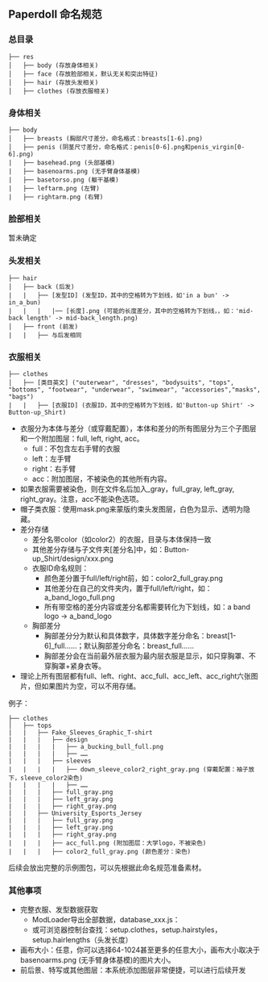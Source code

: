 ## Paperdoll 命名规范

### 总目录
```text
├── res
│   ├── body (存放身体相关)
│   ├── face (存放脸部相关，默认无关和突出特征)
│   ├── hair (存放头发相关)
│   ├── clothes (存放衣服相关)
```

### 身体相关
```text
├── body
│   ├── breasts (胸部尺寸差分，命名格式：breasts[1-6].png)
│   ├── penis (阴茎尺寸差分，命名格式：penis[0-6].png和penis_virgin[0-6].png)
|   ├── basehead.png (头部基模)
|   ├── basenoarms.png (无手臂身体基模)
|   ├── basetorso.png (躯干基模)
|   ├── leftarm.png (左臂)
|   ├── rightarm.png (右臂)
```

### 脸部相关
暂未确定

### 头发相关
```text
├── hair
│   ├── back (后发)
|   |   ├── [发型ID] (发型ID，其中的空格转为下划线，如'in a bun' -> in_a_bun)
|   |   |   |── [长度].png (可能的长度差分，其中的空格转为下划线，，如：'mid-back length' -> mid-back_length.png)
│   ├── front (前发)
|   |   ├── 与后发相同
```

### 衣服相关
```text
├── clothes
│   ├── [类目英文] ("outerwear", "dresses", "bodysuits", "tops", "bottoms", "footwear", "underwear", "swimwear", "accessories","masks", "bags")
|   |   ├── [衣服ID] (衣服ID，其中的空格转为下划线，如'Button-up Shirt' -> Button-up_Shirt)
```
- 衣服分为本体与差分（或穿戴配置），本体和差分的所有图层分为三个子图层和一个附加图层：full, left, right, acc。
    - full：不包含左右手臂的衣服
    - left：左手臂
    - right：右手臂
    - acc：附加图层，不被染色的其他所有内容。
- 如果衣服需要被染色，则在文件名后加入_gray，full_gray, left_gray, right_gray。注意，acc不能染色选项。
- 帽子类衣服：使用mask.png来蒙版约束头发图层，白色为显示、透明为隐藏。
- 差分存储
    - 差分名带color（如color2）的衣服，目录与本体保持一致
    - 其他差分存储与子文件夹[差分名]中，如：Button-up_Shirt/design/xxx.png
    - 衣服ID命名规则：
        - 颜色差分置于full/left/right前，如：color2_full_gray.png
        - 其他差分在自己的文件夹内，置于full/left/right，如：a_band_logo_full.png
        - 所有带空格的差分内容或差分名都需要转化为下划线，如：a band logo -> a_band_logo
    - 胸部差分
        - 胸部差分分为默认和具体数字，具体数字差分命名：breast[1-6]_full……；默认胸部差分命名：breast_full……
        - 胸部差分会在当前最外层衣服为最内层衣服是显示，如只穿胸罩、不穿胸罩+紧身衣等。
- 理论上所有图层都有full、left、right、acc_full、acc_left、acc_right六张图片，但如果图片为空，可以不用存储。

例子：
```text
├── clothes
│   ├── tops
|   |   ├── Fake_Sleeves_Graphic_T-shirt
|   |   |   ├── design
|   |   |   |   ├── a_bucking_bull_full.png
|   |   |   |   ├── ……
|   |   |   ├── sleeves
|   |   |   |   ├── down_sleeve_color2_right_gray.png (穿戴配置：袖子放下，sleeve_color2染色)
|   |   |   |   ├── ……
|   |   |   ├── full_gray.png
|   |   |   ├── left_gray.png
|   |   |   ├── right_gray.png
|   |   ├── University_Esports_Jersey
|   |   |   ├── full_gray.png
|   |   |   ├── left_gray.png
|   |   |   ├── right_gray.png
|   |   |   ├── acc_full.png (附加图层：大学logo，不被染色)
|   |   |   ├── color2_full_gray.png (颜色差分：染色)
```

后续会放出完整的示例图包，可以先根据此命名规范准备素材。

### 其他事项
- 完整衣服、发型数据获取
    - ModLoader导出全部数据，database_xxx.js：
    - 或可浏览器控制台查找：setup.clothes，setup.hairstyles，setup.hairlengths（头发长度）
- 画布大小：任意，你可以选择64-1024甚至更多的任意大小，画布大小取决于basenoarms.png (无手臂身体基模)的图片大小。
- 前后景、特写或其他图层：本系统添加图层非常便捷，可以进行后续开发